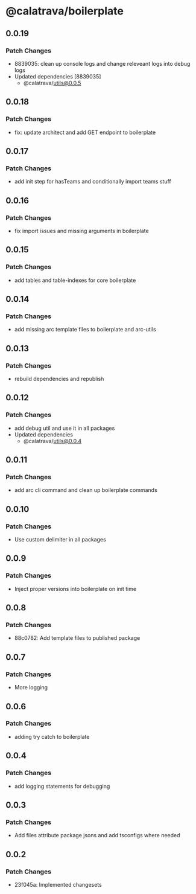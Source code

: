# @calatrava/boilerplate

## 0.0.19

### Patch Changes

- 8839035: clean up console logs and change releveant logs into debug logs
- Updated dependencies [8839035]
  - @calatrava/utils@0.0.5

## 0.0.18

### Patch Changes

- fix: update architect and add GET endpoint to boilerplate

## 0.0.17

### Patch Changes

- add init step for hasTeams and conditionally import teams stuff

## 0.0.16

### Patch Changes

- fix import issues and missing arguments in boilerplate

## 0.0.15

### Patch Changes

- add tables and table-indexes for core boilerplate

## 0.0.14

### Patch Changes

- add missing arc template files to boilerplate and arc-utils

## 0.0.13

### Patch Changes

- rebuild dependencies and republish

## 0.0.12

### Patch Changes

- add debug util and use it in all packages
- Updated dependencies
  - @calatrava/utils@0.0.4

## 0.0.11

### Patch Changes

- add arc cli command and clean up boilerplate commands

## 0.0.10

### Patch Changes

- Use custom delimiter in all packages

## 0.0.9

### Patch Changes

- Inject proper versions into boilerplate on init time

## 0.0.8

### Patch Changes

- 88c0782: Add template files to published package

## 0.0.7

### Patch Changes

- More logging

## 0.0.6

### Patch Changes

- adding try catch to boilerplate

## 0.0.4

### Patch Changes

- add logging statements for debugging

## 0.0.3

### Patch Changes

- Add files attribute package jsons and add tsconfigs where needed

## 0.0.2

### Patch Changes

- 23f045a: Implemented changesets
